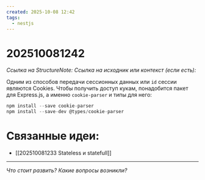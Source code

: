 ```yaml
---
created: 2025-10-08 12:42
tags:
  - nestjs
---
```

# 202510081242
*Ссылка на StructureNote:*
*Ссылка на исходник или контекст (если есть):* 

Одним из способов передачи сесcионных данных или `id` сессии являются Cookies. 
Чтобы получить доступ кукам, понадобится пакет для Express.js, а именно `cookie-parser` и типы для него:
```ts
npm install --save cookie-parser
npm install --save-dev @types/cookie-parser
```
# Связанные идеи:
* [[202510081233 Stateless и statefull]]
---

*Что стоит развить? Какие вопросы возникли?*